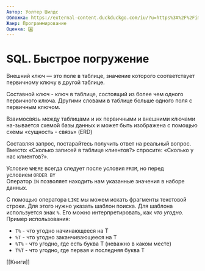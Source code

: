 ```yaml
---
Автор: Уолтер Шилдс
Обложка: https://external-content.duckduckgo.com/iu/?u=https%3A%2F%2Fimg-gorod.ru%2F29%2F291%2F2929151_detail.jpg&f=1&nofb=1&ipt=eac7ce2df4a0f476e8f100178e3d9dd6fc3371db46079526d332c607baaa8ec7&ipo=images
Жанр: Программирование
Оценка: 4️⃣
---
```


# SQL. Быстрое погружение

Внешний ключ — это поле в таблице, значение которого соответствует первичному ключу в другой таблице.

Составной ключ - ключ в таблице, состоящий из более чем одного первичного ключа. Другими словами в таблице больше одного поля с первичным ключом.

Взаимосвязь между таблицами и их первичными и внешними ключами на-зывается схемой базы данных и может быть изображена с помощью схемы «сущность - связь» (ERD)

Составляя запрос, постарайтесь получить ответ на реальный вопрос. Вместо: «Сколько записей в таблице клиентов?» спросите: «Сколько у нас клиентов?».

Условие `WHERE` всегда следует после условия `FROM`, но перед условием `ORDER BY`  
Оператор `IN` позволяет находить нам указанные значения в наборе данных.

С помощью оператора `LIKE` мы можем искать фрагменты текстовой строки. Для этого нужно указать шаблон поиска. Для шаблона используется знак `%`. Его можно интерпретировать, как _что угодно_.  
Пример использования:

- `T%` - что угодно начинающееся на T
- `%T` - что угодно заканчивающееся на T
- `%T%` - что угодно, где есть буква T (неважно в каком месте)
- `T%T` - что угодно, где первая и последняя буква T

[[Книги]]